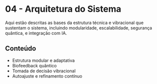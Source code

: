 # 04 - Arquitetura do Sistema

Aqui estão descritas as bases da estrutura técnica e vibracional que sustentam o sistema, incluindo modularidade, escalabilidade, segurança quântica, e integração com IA.

## Conteúdo
- Estrutura modular e adaptativa
- Biofeedback quântico
- Tomada de decisão vibracional
- Autoajuste e refinamento contínuo